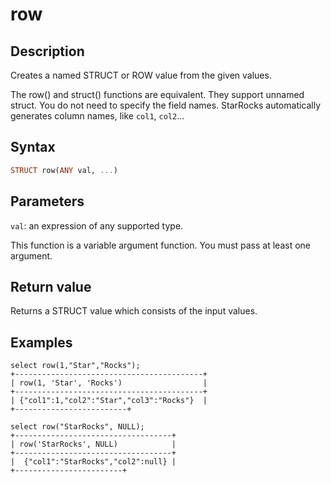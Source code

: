 # row

## Description

Creates a named STRUCT or ROW value from the given values.

The row() and struct() functions are equivalent. They support unnamed struct. You do not need to specify the field names. StarRocks automatically generates column names, like `col1`, `col2`...

## Syntax

```Haskell
STRUCT row(ANY val, ...)
```

## Parameters

`val`: an expression of any supported type.

This function is a variable argument function. You must pass at least one argument.

## Return value

Returns a STRUCT value which consists of the input values.

## Examples

```Plaintext
select row(1,"Star","Rocks");
+------------------------------------------+
| row(1, 'Star', 'Rocks')                  |
+------------------------------------------+
| {"col1":1,"col2":"Star","col3":"Rocks"}  |
+-------------------------+
```

```Plaintext
select row("StarRocks", NULL);
+-----------------------------------+
| row('StarRocks', NULL)            |
+-----------------------------------+
|  {"col1":"StarRocks","col2":null} |
+------------------------+
```
